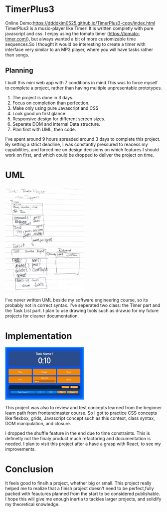# TimerPlus3

Online Demo:https://ddddkim0525.github.io/TimerPlus3-copy/index.html
TimerPlus3 is a music-player like Timer! It is written completly with pure javascript and css. 
I enjoy using the tomato timer (https://tomato-timer.com/), but always wanted a bit of more customizable time sequences.So I thought it would be interesting to create a timer with interface very similar to an MP3 player, where you will have tasks rather than songs.

## Planning
I built this mini web app with 7 conditions in mind.This was to force myself to complete a project, 
rather than having multiple unpresentable prototypes.

1. The project is done in 3 days.
2. Focus on completion than perfection.
3. Make only using pure Javascript and CSS
4. Look good on first glance.
5. Responsive design for different screen sizes.
6. Seperate DOM and internal Data structure.
7. Plan first with UML, then code.

 I've spent around 9 hours spreaded around 3 days to complete this project. By setting a strict deadline, I was constantly pressured to reacess my capabilities, and forced me on design decisions on which features I should work on first, and which could be dropped to deliver the project on time. 

# UML
<img src="https://github.com/ddddkim0525/TimerPlus3/blob/master/UML.PNG" alt="uml" width="50%">

I've never written UML beside my software engineering course, so its probably not in correct syntax. I've seperated two class: the Timer part and the Task List part. I plan to use drawing tools such as draw.io for my future projects for cleaner documentation.

# Implementation
<img src="https://github.com/ddddkim0525/TimerPlus3/blob/master/thumbnail.PNG" alt="tp3" width="50%">

This project was also to review and test concepts learned from the beginner learn path from frontendmaster course. So I got to practice CSS concepts like flexbox, grids, Javascript concept such as this context, class syntax, DOM manipulation, and closure.

I dropped the shuffle feature in the end due to time constraints. This is definetly not the finaly product much refactoring and documentation is needed. I plan to visit this project after a have a grasp with React, to see my improvements.

# Conclusion
It feels good to finsih a project, whether big or small. This project really helped me to realize that a finish project doesn't need to be perfect,fully packed with feautures planned from the start to be considered publishable. I hope this will give me enough inertia to tackles larger projects, and solidify my theoretical knowledge.
